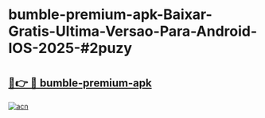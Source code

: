 # bumble-premium-apk-Baixar-Gratis-Ultima-Versao-Para-Android-IOS-2025-#2puzy

# <h2><a href="https://ainizakaria.my?title=bumble-premium-apk&ref=22M">🔗👉 🔴 bumble-premium-apk</a></h2>

[![acn](https://github.com/user-attachments/assets/0f9c940e-d8b0-45ae-aac7-cd30a18b3e1c)](https://ainizakaria.my?title=bumble-premium-apk&ref=22M)

